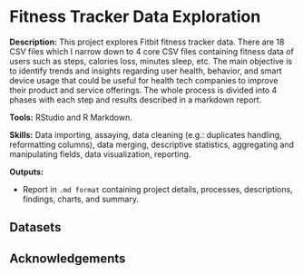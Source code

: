 # Fitness Tracker Data Exploration

**Description:** This project explores Fitbit fitness tracker data. There are 18 CSV files which I narrow down to 4 core CSV files containing fitness data of users such as steps, calories loss, minutes sleep, etc. The main objective is to identify trends and insights regarding user health, behavior, and smart device usage that could be useful for health tech companies to improve their product and service offerings. The whole process is divided into 4 phases with each step and results described in a markdown report.

**Tools:** RStudio and R Markdown.

**Skills:** Data importing, assaying, data cleaning (e.g.: duplicates handling, reformatting columns), data merging, descriptive statistics, aggregating and manipulating fields, data visualization, reporting.

**Outputs:** 
- Report in `.md format` containing project details, processes, descriptions, findings, charts, and summary.

## Datasets

## Acknowledgements
